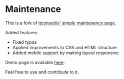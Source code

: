 Maintenance
===========

This is a fork of [itconsultis' simple maintenance page](https://github.com/itconsultis/maintenance).

Added features:

* Fixed typos
* Applied improvements to CSS and HTML structure
* Added mobile support by making layout responsive

Demo page is available [here](http://h.am.id.au/demos/maintenance).

Feel free to use and contribute to it.
